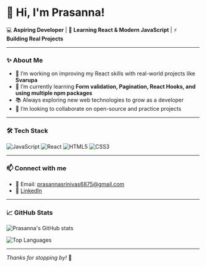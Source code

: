 # 👋 Hi, I'm Prasanna!

💻 **Aspiring Developer** | 🌱 **Learning React & Modern JavaScript** | ⚡ **Building Real Projects**

---

### ✨ About Me
- 🔭 I’m working on improving my React skills with real-world projects like **Svarupa**
- 🌱 I’m currently learning **Form validation, Pagination, React Hooks, and using multiple npm packages**
- 📚 Always exploring new web technologies to grow as a developer
- 🤝 I’m looking to collaborate on open-source and practice projects

---

### 🛠️ Tech Stack
![JavaScript](https://img.shields.io/badge/-JavaScript-yellow?logo=javascript)
![React](https://img.shields.io/badge/-React-61DAFB?logo=react)
![HTML5](https://img.shields.io/badge/-HTML5-E34F26?logo=html5)
![CSS3](https://img.shields.io/badge/-CSS3-1572B6?logo=css3)

---

### 📫 Connect with me
- 📧 Email: prasannasrinivas6875@gmail.com
- 💼 [LinkedIn](https://www.linkedin.com/in/prasanna-sanaboina-03a139219/)

---

### 📈 GitHub Stats
![Prasanna's GitHub stats](https://github-readme-stats.vercel.app/api?username=praannasriniva4&show_icons=true&theme=radical)

![Top Languages](https://github-readme-stats.vercel.app/api/top-langs/?username=praannasriniva4&layout=compact&theme=radical)

---

_Thanks for stopping by!_ 🌟


<!--
**praannasriniva4/praannasriniva4** is a ✨ _special_ ✨ repository because its `README.md` (this file) appears on your GitHub profile.

Here are some ideas to get you started:

- 🔭 I’m currently working on ...
- 🌱 I’m currently learning ...
- 👯 I’m looking to collaborate on ...
- 🤔 I’m looking for help with ...
- 💬 Ask me about ...
- 📫 How to reach me: ...
- 😄 Pronouns: ...
- ⚡ Fun fact: ...
-->
